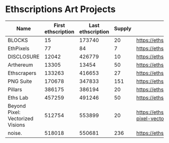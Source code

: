 # Ethscriptions Art Projects

| Name | First ethscription | Last ethscription | Supply | Link |
|---|---|---|---|---|
| BLOCKS | 15 | 173740 | 20 | https://ethscriptions.com/collections/blocks |
| EthPixels | 77 | 84 | 7 | https://ethscriptions.com/collections/ethpixels |
| DISCLOSURE | 12042 | 426779 | 10 | https://ethscriptions.com/collections/disclosure |
| Arthereum | 13305 | 13454 | 50 | https://ethscriptions.com/collections/arthereum |
| Ethscrapers | 133263 | 416653 | 27 | https://ethscriptions.com/collections/ethscrapers |
| PNG Suite | 170678 | 347833 | 151 | https://ethscriptions.com/collections/png-suite |
| Pillars | 386175 | 386194 | 20 | https://ethscriptions.com/collections/blocks |
| Eths Lab | 457259 | 491246 | 50 | https://ethscriptions.com/collections/eths-lab |
| Beyond Pixel: Vectorized Visions | 512754 | 553899 | 20 | https://ethscriptions.com/collections/beyond-pixel-vectorized-visions |
| noise. | 518018 | 550681 | 236 | https://ethscriptions.com/collections/noise |
